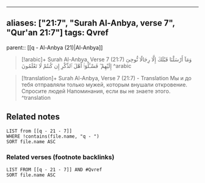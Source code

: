 
---
aliases: ["21:7", "Surah Al-Anbya, verse 7", "Qur'an 21:7"]
tags: Qvref
---

parent:: [[q - Al-Anbya (21)|Al-Anbya]]

> [!arabic]+ Surah Al-Anbya, Verse 7 (21:7)
> <span class="quran-arabic">وَمَآ أَرْسَلْنَا قَبْلَكَ إِلَّا رِجَالًا نُّوحِىٓ إِلَيْهِمْ ۖ فَسْـَٔلُوٓا۟ أَهْلَ ٱلذِّكْرِ إِن كُنتُمْ لَا تَعْلَمُونَ</span>
^arabic

> [!translation]+ Surah Al-Anbya, Verse 7 (21:7) - Translation
> Мы и до тебя отправляли только мужей, которым внушали откровение. Спросите людей Напоминания, если вы не знаете этого.
^translation



## Related notes
```dataview
LIST from [[q - 21 - 7]]
WHERE !contains(file.name, "q - ")
SORT file.name ASC
```

### Related verses (footnote backlinks)
```dataview
LIST FROM [[q - 21 - 7]] AND #Qvref
SORT file.name ASC
```

